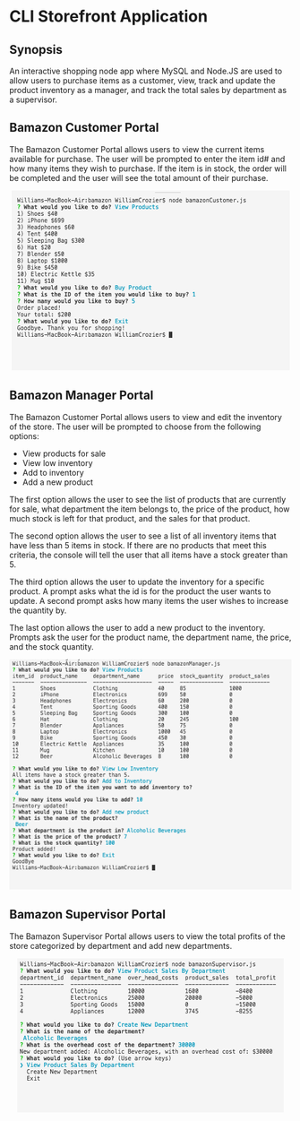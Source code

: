 # CLI Storefront Application
## Synopsis

An interactive shopping node app where MySQL and Node.JS are used to allow users to purchase items as a customer, view, track and update the product inventory as a manager, and track the total sales by department as a supervisor.

## Bamazon Customer Portal

The Bamazon Customer Portal allows users to view the current items available for purchase. The user will be prompted to enter the item id# and how many items they wish to purchase. If the item is in stock, the order will be completed and the user will see the total amount of their purchase.
<div style="text-align: center;">
  <img src="imgs/bamazonCustomer.png">
</div>

## Bamazon Manager Portal

The Bamazon Customer Portal allows users to view and edit the inventory of the store. The user will be prompted to choose from the following options:
<ul>
 <li>View products for sale</li>
 <li>View low inventory</li>
 <li>Add to inventory</li>
 <li>Add a new product</li>
</ul>

The first option allows the user to see the list of products that are currently for sale, what department the item belongs to, the price of the product, how much stock is left for that product, and the sales for that product.

The second option allows the user to see a list of all inventory items that have less than 5 items in stock. If there are no products that meet this criteria, the console will tell the user that all items have a stock greater than 5.

The third option allows the user to update the inventory for a specific product. A prompt asks what the id is for the product the user wants to update. A second prompt asks how many items the user wishes to increase the quantity by.

The last option allows the user to add a new product to the inventory. Prompts ask the user for the product name, the department name, the price, and the stock quantity.

<div style="text-align: center;">
    <img src="imgs/bamazonManager.png">
</div>

## Bamazon Supervisor Portal

The Bamazon Supervisor Portal allows users to view the total profits of the store categorized by department and add new departments.
<div style="text-align: center;">
  <img src="imgs/bamazonSupervisor.png">
</div>